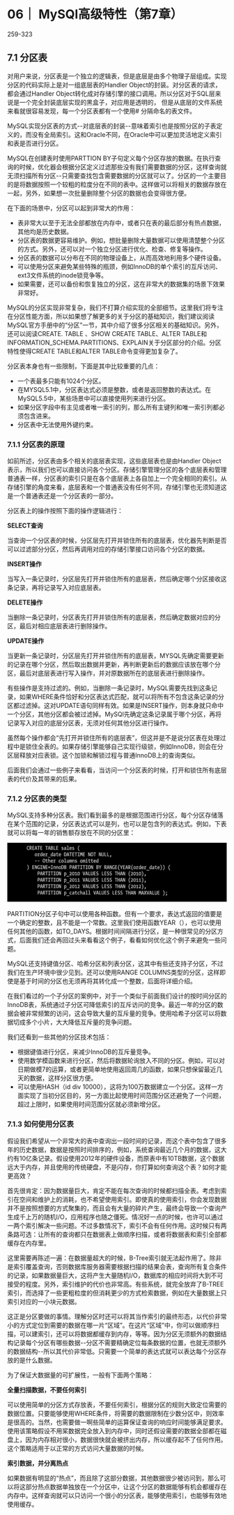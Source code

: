 # 06｜ MySQl高级特性（第7章）

259-323

## 7.1 分区表

对用户来说，分区表是一个独立的逻辑表，但是底层是由多个物理子层组成。实现分区的代码实际上是对一组底层表的Handler Object的封装。对分区表的请求，都会通过Handler Object转化成对存储引擎的接口调用。所以分区对于SQL层来说是一个完全封装底层实现的黑盒子，对应用是透明的， 但是从底层的文件系统来看就很容易发现，每一个分区表都有一个使用# 分隔命名的表文件。

MySQL实现分区表的方式--对底层表的封装--意味着索引也是按照分区的子表定义的，而没有全局索引。这和Oracle不同，在Oracle中可以更加灵活地定义索引和表是否进行分区。

MySQL在创建表时使用PARTTION BY子句定义每个分区存放的数据。在执行查询的时候，优化器会根据分区定义过滤那些没有我们需要数据的分区，这样查询就无须扫描所有分区--只需要查找包含需要数据的分区就可以了。分区的一个主要目的是将数据按照一个较粗的粒度分在不同的表中。这样做可以将相关的数据存放在一起，另外，如果想一次批量删除整个分区的数据也会变得很方便。

在下面的场景中，分区可以起到非常大的作用：

- 表非常大以至于无法全部都放在内存中，或者只在表的最后部分有热点数据，其他均是历史数据。
- 分区表的数据更容易维护。例如，想批量删除大量数据可以使用清楚整个分区的方式。另外，还可以对一个独立分区进行优化、检查、修复等操作。
- 分区表的数据可以分布在不同的物理设备上，从而高效地利用多个硬件设备。
- 可以使用分区来避免某些特殊的瓶颈，例如InnoDB的单个索引的互斥访问、ext3文件系统的inode锁竞争等。
- 如果需要，还可以备份和恢复独立的分区，这在非常大的数据集的场景下效果非常好。

MySQL的分区实现非常复杂，我们不打算介绍实现的全部细节。这里我们将专注在分区性能方面，所以如果想了解更多的关于分区的基础知识，我们建议阅读MySQL官方手册中的“分区”一节，其中介绍了很多分区相关的基础知识。另外，还可以阅读CREATE. TABLE 、SHOW CREATE TABLE、ALTER TABLE和INFORMATION_SCHEMA.PARTITIONS、EXPLAIN关于分区部分的介绍。分区特性使得CREATE TABLE和ALTER TABLE命令变得更加复杂了。

分区表本身也有一些限制，下面是其中比较重要的几点：

- 一个表最多只能有1024个分区。
- 在MYSQL5.1中，分区表达式必须是整数，或者是返回整数的表达式。在MySQL5.5中，某些场景中可以直接使用列来进行分区。
- 如果分区字段中有主见或者唯一索引的列，那么所有主键列和唯一索引列都必须包含进来。
- 分区表中无法使用外键约束。

### 7.1.1 分区表的原理

如前所述，分区表由多个相关的底层表实现，这些底层表也是由Handler Object表示，所以我们也可以直接访问各个分区。存储引擎管理分区的各个底层表和管理普通表一样，分区表的索引只是在各个底层表上各自加上一个完全相同的索引。从存储引擎的角度来看，底层表和一个普通表没有任何不同，存储引擎也无须知道这是一个普通表还是一个分区表的一部分。

分区表上的操作按照下面的操作逻辑进行：

**SELECT查询**

​	当查询一个分区表的时候，分区层先打开并锁住所有的底层表，优化器先判断是否可以过滤部分分区，然后再调用对应的存储引擎接口访问各个分区的数据。

**INSERT操作**

​	当写入一条记录时，分区层先打开并锁住所有的底层表，然后确定哪个分区接收这条记录，再将记录写入对应底层表。

**DELETE操作**

​	当删除一条记录时，分区表先打开并锁住所有的底层表，然后确定数据对应的分区，最后对相应底层表进行删除操作。

**UPDATE操作**

​	当更新一条记录时，分区层先打开并锁住所有的底层表，MYSQL先确定需要更新的记录在哪个分区，然后取出数据并更新，再判断更新后的数据应该放在哪个分区，最后对底层表进行写入操作，并对原数据所在的底层表进行删除操作。

有些操作是支持过滤的。例如，当删除一条记录时，MySQL需要先找到这条记录，如果WHERE条件恰好和分区表达式匹配，就可以将所有不包含这条记录的分区都过滤掉。这对UPDATE语句同样有效。如果是INSERT操作，则本身就只命中一个分区，其他分区都会被过滤掉。MySQl先确定这条记录属于哪个分区，再将记录写入对应的底层分区表，无须对任何其他分区进行操作。

虽然每个操作都会“先打开并锁住所有的底层表”，但这并是不是说分区表在处理过程中是锁住全表的。如果存储引擎能够自己实现行级锁，例如InnoDB，则会在分区层释放对应表锁。这个加锁和解锁过程与普通InnoDB上的查询类似。

后面我们会通过一些例子来看看，当访问一个分区表的时候，打开和锁住所有底层表的代价及其带来的后果。

### 7.1.2 分区表的类型

MySQL支持多种分区表。我们看到最多的是根据范围进行分区，每个分区存储落在某个范围的记录，分区表达式可以是列，也可以是包含列的表达式。例如，下表就可以将每一年的销售额存放在不同的分区里：

<img src="images/image-20210330195913380.png" alt="image-20210330195913380" style="zoom:50%;" />

PARTITION分区子句中可以使用各种函数。但有一个要求，表达式返回的值要是一个确定的整数，且不能是一个常数。这里我们使用函数YEAR（），也可以使用任何其他的函数，如TO_DAYS。根据时间间隔进行分区，是一种很常见的分区方式，后面我们还会再回过头来看看这个例子，看看如何优化这个例子来避免一些问题。

MySQL还支持键值分区、哈希分区和列表分区，这其中有些还支持子分区，不过我们在生产环境中很少见到。还可以使用RANGE COLUMNS类型的分区，这样即使是基于时间的分区也无须再将其转化成一个整数，后面将详细介绍。

在我们看过的一个子分区的案例中，对于一个类似于前面我们设计的按时间分区的InnoDB表，系统通过子分区可降低索引的互斥访问的竞争。最近一年的分区的数据会被非常频繁的访问，这会导致大量的互斥量的竞争。使用哈希子分区可以将数据切成多个小片，大大降低互斥量的竞争问题。

我们还看到一些其他的分区技术包括：

- 根据键值进行分区，来减少InnoDB的互斥量竞争。
- 使用数学模函数来进行分区，然后将数据轮询放入不同的分区。例如，可以对日期做模7的运算，或者更简单地使用返回周几的函数，如果只想保留最近几天的数据，这样分区很方便。
- 可以使用HASH（id div 10000），这将为100万数据建立一个分区。这样一方面实现了当初分区目的，另一方面比起使用时间范围分区还避免了一个问题，超过上限时，如果使用时间范围分区就必须新增分区。



### 7.1.3 如何使用分区表

假设我们希望从一个非常大的表中查询出一段时间的记录，而这个表中包含了很多年的历史数据，数据是按照时间排序的，例如，系统查询最近几个月的数据，这大约有10亿条记录。假设使用2012年的硬件设备，而原表中有10TB数据，这个数据远大于内存，并且使用的传统硬盘，不是闪存，你打算如何查询这个表？如何才能更高效？

首先很肯定：因为数据量巨大，肯定不能在每次查询的时候都扫描全表。考虑到索引在空间和维护上的消耗，也不希望使用索引。即使真的使用索引，你会发现数据并不是按照想要的方式聚集的，而且会有大量的碎片产生，最终会导致一个查询产生成千上万的随机I/O，应用程序也随之僵死。情况好一点的时候，也许可以通过一两个索引解决一些问题。不过多数情况下，索引不会有任何作用。这时候只有两条路可选：让所有的查询都只在数据表上做顺序扫描，或者将数据表和索引全部都缓存在内存里。

这里需要再陈述一遍：在数据量超大的时候，B-Tree索引就无法起作用了。除非是索引覆盖查询，否则数据库服务器需要根据扫描的结果会表，查询所有复合条件的记录，如果数据量巨大，这将产生大量随机I/O，数据库的相应时间将大到不可接受的程度。另外，索引维护的代价也非常高。有些系统，就完全放弃了B-TREE索引，而选择了一些更粗粒度的但消耗更少的方式检索数据，例如在大量数据上只索引对应的一小块元数据。

这正是分区要做的事情。理解分区时还可以将其当作索引的最终形态，以代价非常小的方式定位到需要的数据在哪一片“区域”。在这片“区域”中，你可以做顺序扫描，可以建索引，还可以将数据都缓存到内存，等等。因为分区无须额外的数据结构记录每个分区有哪些数据--分区不需要精确定位每条数据的位置，也就无须额外的数据结构--所以其代价非常低。只需要一个简单的表达式就可以表达每个分区存放的是什么数据。

为了保证大数据量的可扩展性，一般有下面两个策略：

**全量扫描数据，不要任何索引**

​	可以使用简单的分区方式存放表，不要任何索引，根据分区的规则大致定位需要的数据位置。只要能够使用WHERE条件，将需要的数据限制在少数分区中，则效率是很高的。当然，也需要做一啊些简单的运算保证查询的响应时间能够满足要求。使用该策略假设不用桨数据完全放入到内存中，同时还假设需要的数据全部都在磁盘上，因为内存相对很小，数据很快就会被挤出内存，所以缓存起不了任何作用。这个策略适用于以正常的方式访问大量数据的时候。

**索引数据，并分离热点**

​	如果数据有明显的“热点”，而且除了这部分数据，其他数据很少被访问到，那么可以将这部分热点数据单独放在一个分区中，让这个分区的数据能够有机会都缓存在内存中。这样查询就可以只访问一个很小的分区表，能够使用索引，也能够有效地使用缓存。





